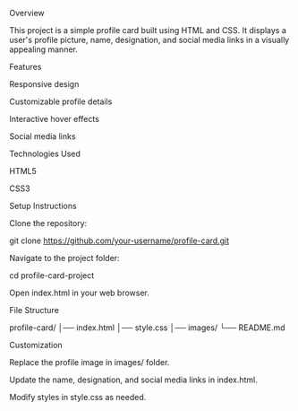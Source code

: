 Overview

This project is a simple profile card built using HTML and CSS. It displays a user's profile picture, name, designation, and social media links in a visually appealing manner.

Features

Responsive design

Customizable profile details

Interactive hover effects

Social media links

Technologies Used

HTML5

CSS3

Setup Instructions

Clone the repository:

git clone https://github.com/your-username/profile-card.git

Navigate to the project folder:

cd profile-card-project

Open index.html in your web browser.

File Structure

profile-card/
│── index.html
│── style.css
│── images/
└── README.md

Customization

Replace the profile image in images/ folder.

Update the name, designation, and social media links in index.html.

Modify styles in style.css as needed.
